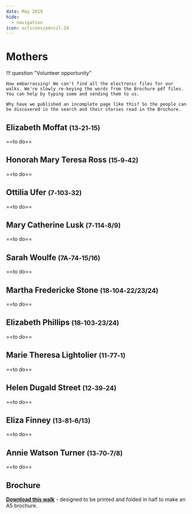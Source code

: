 ```yaml
---
date: May 2019
hide:
  - navigation
icon: octicons/pencil-24
---
```


# Mothers 

!!! question "Volunteer opportunity"

    How embarrassing! We can't find all the electronic files for our walks. We're slowly re-keying the words from the Brochure pdf files. You can help by typing some and sending them to us. 
    
    Why have we published an incomplete page like this? So the people can be discovered in the search and their stories read in the Brochure.

<!-- 

![](../assets/john-devoy-residence-1908.jpg){ width="70%" }  

*<small>[Devoy residence in Ashgrove, Brisbane, ca. 1908](http://onesearch.slq.qld.gov.au/permalink/f/1upgmng/slq_alma21218171470002061). The Devoy residence was in Three Mile Scrub Road (now Ashgrove Avenue), off Waterworks Road. John Devoy was the manager of Castlemaine Perkins. — State Library of Queensland.</small>*

-->

<!--
???+ Example "Directions" 

    Starting point
    Walking directions to first headstone... is the grave of...
    
    ![](../assets/404.png){ width="15%" }
-->

## Elizabeth Moffat <small>(13‑21‑15)</small>

==to do==

<!--
??? Example "Directions" 

    Walking directions to next headstone... is the grave of...
    
    ![](../assets/404.png){ width="15%" }
-->

## Honorah Mary Teresa Ross <small>(15‑9‑42)</small>

==to do==

## Ottilia Ufer <small>(7‑103‑32)</small>

==to do==

## Mary Catherine Lusk <small>(7‑114‑8/9)</small>

==to do==

## Sarah Woulfe <small>(7A‑74‑15/16)</small>

==to do==

## Martha Fredericke Stone <small>(18‑104‑22/23/24)</small>

==to do==

## Elizabeth Phillips <small>(18‑103‑23/24)</small>

==to do==

## Marie Theresa Lightolier <small>(11‑77‑1)</small>

==to do==

## Helen Dugald Street <small>(12‑39‑24)</small>

==to do==

## Eliza Finney <small>(13‑81‑6/13)</small>

==to do==

## Annie Watson Turner <small>(13‑70‑7/8)</small>

==to do==

<div class="noprint" markdown="1">

## Brochure

**[Download this walk](../assets/guides/mothers.pdf)** - designed to be printed and folded in half to make an A5 brochure.

</div>
